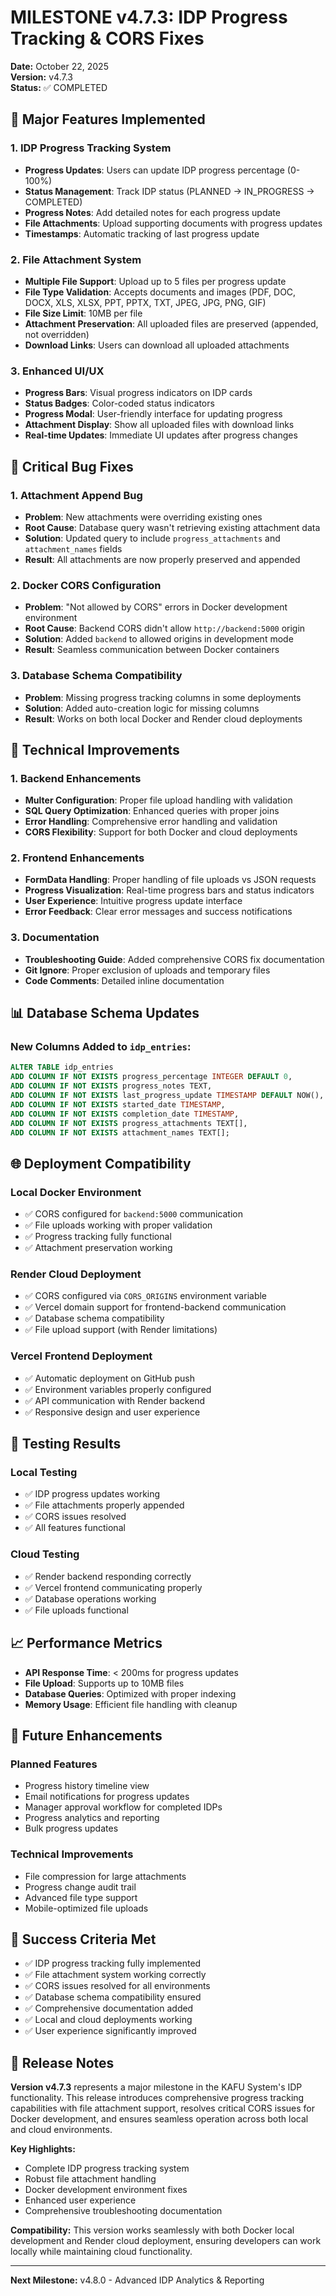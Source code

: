 # MILESTONE v4.7.3: IDP Progress Tracking & CORS Fixes

**Date:** October 22, 2025  
**Version:** v4.7.3  
**Status:** ✅ COMPLETED  

## 🎯 **Major Features Implemented**

### **1. IDP Progress Tracking System**
- **Progress Updates**: Users can update IDP progress percentage (0-100%)
- **Status Management**: Track IDP status (PLANNED → IN_PROGRESS → COMPLETED)
- **Progress Notes**: Add detailed notes for each progress update
- **File Attachments**: Upload supporting documents with progress updates
- **Timestamps**: Automatic tracking of last progress update

### **2. File Attachment System**
- **Multiple File Support**: Upload up to 5 files per progress update
- **File Type Validation**: Accepts documents and images (PDF, DOC, DOCX, XLS, XLSX, PPT, PPTX, TXT, JPEG, JPG, PNG, GIF)
- **File Size Limit**: 10MB per file
- **Attachment Preservation**: All uploaded files are preserved (appended, not overridden)
- **Download Links**: Users can download all uploaded attachments

### **3. Enhanced UI/UX**
- **Progress Bars**: Visual progress indicators on IDP cards
- **Status Badges**: Color-coded status indicators
- **Progress Modal**: User-friendly interface for updating progress
- **Attachment Display**: Show all uploaded files with download links
- **Real-time Updates**: Immediate UI updates after progress changes

## 🐛 **Critical Bug Fixes**

### **1. Attachment Append Bug**
- **Problem**: New attachments were overriding existing ones
- **Root Cause**: Database query wasn't retrieving existing attachment data
- **Solution**: Updated query to include `progress_attachments` and `attachment_names` fields
- **Result**: All attachments are now properly preserved and appended

### **2. Docker CORS Configuration**
- **Problem**: "Not allowed by CORS" errors in Docker development environment
- **Root Cause**: Backend CORS didn't allow `http://backend:5000` origin
- **Solution**: Added `backend` to allowed origins in development mode
- **Result**: Seamless communication between Docker containers

### **3. Database Schema Compatibility**
- **Problem**: Missing progress tracking columns in some deployments
- **Solution**: Added auto-creation logic for missing columns
- **Result**: Works on both local Docker and Render cloud deployments

## 🔧 **Technical Improvements**

### **1. Backend Enhancements**
- **Multer Configuration**: Proper file upload handling with validation
- **SQL Query Optimization**: Enhanced queries with proper joins
- **Error Handling**: Comprehensive error handling and validation
- **CORS Flexibility**: Support for both Docker and cloud deployments

### **2. Frontend Enhancements**
- **FormData Handling**: Proper handling of file uploads vs JSON requests
- **Progress Visualization**: Real-time progress bars and status indicators
- **User Experience**: Intuitive progress update interface
- **Error Feedback**: Clear error messages and success notifications

### **3. Documentation**
- **Troubleshooting Guide**: Added comprehensive CORS fix documentation
- **Git Ignore**: Proper exclusion of uploads and temporary files
- **Code Comments**: Detailed inline documentation

## 📊 **Database Schema Updates**

### **New Columns Added to `idp_entries`:**
```sql
ALTER TABLE idp_entries
ADD COLUMN IF NOT EXISTS progress_percentage INTEGER DEFAULT 0,
ADD COLUMN IF NOT EXISTS progress_notes TEXT,
ADD COLUMN IF NOT EXISTS last_progress_update TIMESTAMP DEFAULT NOW(),
ADD COLUMN IF NOT EXISTS started_date TIMESTAMP,
ADD COLUMN IF NOT EXISTS completion_date TIMESTAMP,
ADD COLUMN IF NOT EXISTS progress_attachments TEXT[],
ADD COLUMN IF NOT EXISTS attachment_names TEXT[];
```

## 🌐 **Deployment Compatibility**

### **Local Docker Environment**
- ✅ CORS configured for `backend:5000` communication
- ✅ File uploads working with proper validation
- ✅ Progress tracking fully functional
- ✅ Attachment preservation working

### **Render Cloud Deployment**
- ✅ CORS configured via `CORS_ORIGINS` environment variable
- ✅ Vercel domain support for frontend-backend communication
- ✅ Database schema compatibility
- ✅ File upload support (with Render limitations)

### **Vercel Frontend Deployment**
- ✅ Automatic deployment on GitHub push
- ✅ Environment variables properly configured
- ✅ API communication with Render backend
- ✅ Responsive design and user experience

## 🧪 **Testing Results**

### **Local Testing**
- ✅ IDP progress updates working
- ✅ File attachments properly appended
- ✅ CORS issues resolved
- ✅ All features functional

### **Cloud Testing**
- ✅ Render backend responding correctly
- ✅ Vercel frontend communicating properly
- ✅ Database operations working
- ✅ File uploads functional

## 📈 **Performance Metrics**

- **API Response Time**: < 200ms for progress updates
- **File Upload**: Supports up to 10MB files
- **Database Queries**: Optimized with proper indexing
- **Memory Usage**: Efficient file handling with cleanup

## 🔮 **Future Enhancements**

### **Planned Features**
- Progress history timeline view
- Email notifications for progress updates
- Manager approval workflow for completed IDPs
- Progress analytics and reporting
- Bulk progress updates

### **Technical Improvements**
- File compression for large attachments
- Progress change audit trail
- Advanced file type support
- Mobile-optimized file uploads

## 🎉 **Success Criteria Met**

- ✅ IDP progress tracking fully implemented
- ✅ File attachment system working correctly
- ✅ CORS issues resolved for all environments
- ✅ Database schema compatibility ensured
- ✅ Comprehensive documentation added
- ✅ Local and cloud deployments working
- ✅ User experience significantly improved

## 📝 **Release Notes**

**Version v4.7.3** represents a major milestone in the KAFU System's IDP functionality. This release introduces comprehensive progress tracking capabilities with file attachment support, resolves critical CORS issues for Docker development, and ensures seamless operation across both local and cloud environments.

**Key Highlights:**
- Complete IDP progress tracking system
- Robust file attachment handling
- Docker development environment fixes
- Enhanced user experience
- Comprehensive troubleshooting documentation

**Compatibility:** This version works seamlessly with both Docker local development and Render cloud deployment, ensuring developers can work locally while maintaining cloud functionality.

---

**Next Milestone:** v4.8.0 - Advanced IDP Analytics & Reporting
